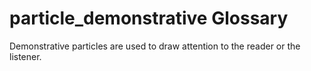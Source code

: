 # particle_demonstrative Glossary
Demonstrative particles are used to draw attention to the reader or the listener.